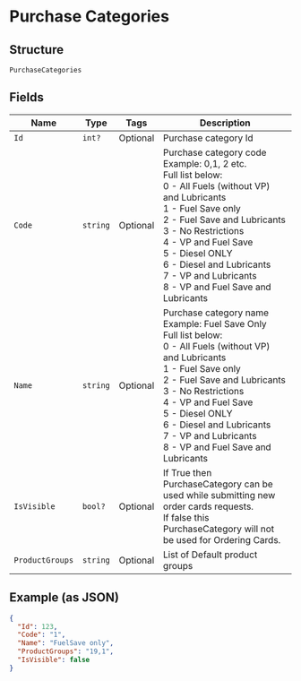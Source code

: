 
# Purchase Categories

## Structure

`PurchaseCategories`

## Fields

| Name | Type | Tags | Description |
|  --- | --- | --- | --- |
| `Id` | `int?` | Optional | Purchase category Id |
| `Code` | `string` | Optional | Purchase category code<br>Example: 0,1, 2 etc.<br>Full list below:<br>0 - All Fuels (without VP) and Lubricants<br>1 - Fuel Save only<br>2 - Fuel Save and Lubricants<br>3 - No Restrictions<br>4 - VP and Fuel Save<br>5 - Diesel ONLY<br>6 - Diesel and Lubricants<br>7 - VP and Lubricants<br>8 - VP and Fuel Save and Lubricants |
| `Name` | `string` | Optional | Purchase category name<br>Example: Fuel Save Only<br>Full list below:<br>0 - All Fuels (without VP) and Lubricants<br>1 - Fuel Save only<br>2 - Fuel Save and Lubricants<br>3 - No Restrictions<br>4 - VP and Fuel Save<br>5 - Diesel ONLY<br>6 - Diesel and Lubricants<br>7 - VP and Lubricants<br>8 - VP and Fuel Save and Lubricants |
| `IsVisible` | `bool?` | Optional | If True then PurchaseCategory can be used while submitting new order cards requests.<br>If false this PurchaseCategory will not be used for Ordering Cards. |
| `ProductGroups` | `string` | Optional | List of Default product groups |

## Example (as JSON)

```json
{
  "Id": 123,
  "Code": "1",
  "Name": "FuelSave only",
  "ProductGroups": "19,1",
  "IsVisible": false
}
```

